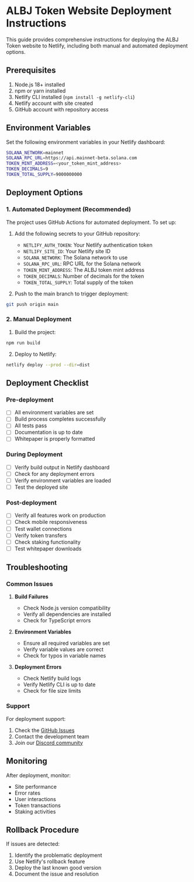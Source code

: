 # ALBJ Token Website Deployment Instructions

This guide provides comprehensive instructions for deploying the ALBJ Token website to Netlify, including both manual and automated deployment options.

## Prerequisites

1. Node.js 18+ installed
2. npm or yarn installed
3. Netlify CLI installed (`npm install -g netlify-cli`)
4. Netlify account with site created
5. GitHub account with repository access

## Environment Variables

Set the following environment variables in your Netlify dashboard:

```bash
SOLANA_NETWORK=mainnet
SOLANA_RPC_URL=https://api.mainnet-beta.solana.com
TOKEN_MINT_ADDRESS=<your_token_mint_address>
TOKEN_DECIMALS=9
TOKEN_TOTAL_SUPPLY=9000000000
```

## Deployment Options

### 1. Automated Deployment (Recommended)

The project uses GitHub Actions for automated deployment. To set up:

1. Add the following secrets to your GitHub repository:
   - `NETLIFY_AUTH_TOKEN`: Your Netlify authentication token
   - `NETLIFY_SITE_ID`: Your Netlify site ID
   - `SOLANA_NETWORK`: The Solana network to use
   - `SOLANA_RPC_URL`: RPC URL for the Solana network
   - `TOKEN_MINT_ADDRESS`: The ALBJ token mint address
   - `TOKEN_DECIMALS`: Number of decimals for the token
   - `TOKEN_TOTAL_SUPPLY`: Total supply of the token

2. Push to the main branch to trigger deployment:
```bash
git push origin main
```

### 2. Manual Deployment

1. Build the project:
```bash
npm run build
```

2. Deploy to Netlify:
```bash
netlify deploy --prod --dir=dist
```

## Deployment Checklist

### Pre-deployment
- [ ] All environment variables are set
- [ ] Build process completes successfully
- [ ] All tests pass
- [ ] Documentation is up to date
- [ ] Whitepaper is properly formatted

### During Deployment
- [ ] Verify build output in Netlify dashboard
- [ ] Check for any deployment errors
- [ ] Verify environment variables are loaded
- [ ] Test the deployed site

### Post-deployment
- [ ] Verify all features work on production
- [ ] Check mobile responsiveness
- [ ] Test wallet connections
- [ ] Verify token transfers
- [ ] Check staking functionality
- [ ] Test whitepaper downloads

## Troubleshooting

### Common Issues

1. **Build Failures**
   - Check Node.js version compatibility
   - Verify all dependencies are installed
   - Check for TypeScript errors

2. **Environment Variables**
   - Ensure all required variables are set
   - Verify variable values are correct
   - Check for typos in variable names

3. **Deployment Errors**
   - Check Netlify build logs
   - Verify Netlify CLI is up to date
   - Check for file size limits

### Support

For deployment support:
1. Check the [GitHub Issues](https://github.com/your-repo/issues)
2. Contact the development team
3. Join our [Discord community](https://discord.gg/alebrijetoken)

## Monitoring

After deployment, monitor:
- Site performance
- Error rates
- User interactions
- Token transactions
- Staking activities

## Rollback Procedure

If issues are detected:
1. Identify the problematic deployment
2. Use Netlify's rollback feature
3. Deploy the last known good version
4. Document the issue and resolution 